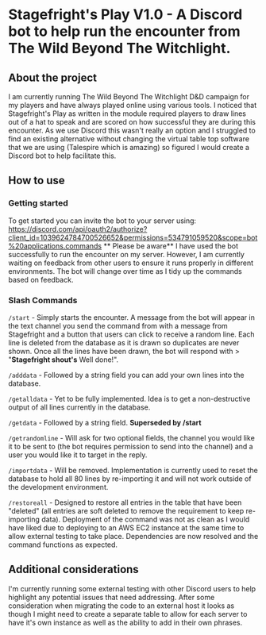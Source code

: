 # Stagefright's Play V1.0 - A Discord bot to help run the encounter from The Wild Beyond The Witchlight.

## About the project
I am currently running The Wild Beyond The Witchlight D&D campaign for my players and have always played online using various tools. I noticed that Stagefright's Play as written in the module required players to draw lines out of a hat to speak and are scored on how successful they are during this encounter. As we use Discord this wasn't really an option and I struggled to find an existing alternative without changing the virtual table top software that we are using (Talespire which is amazing) so figured I would create a Discord bot to help facilitate this.

## How to use
### Getting started
To get started you can invite the bot to your server using:
https://discord.com/api/oauth2/authorize?client_id=1039624784700526652&permissions=534791059520&scope=bot%20applications.commands
** Please be aware** I have used the bot successfully to run the encounter on my server. However, I am currently waiting on feedback from other users to ensure it runs properly in different environments. The bot will change over time as I tidy up the commands based on feedback.

### Slash Commands
`/start` - Simply starts the encounter. A message from the bot will appear in the text channel you send the command from with a message from Stagefright and a button that users can click to receive a random line. Each line is deleted from the database as it is drawn so duplicates are never shown. Once all the lines have been drawn, the bot will respond with > "**Stagefright shout's** Well done!".

`/adddata` - Followed by a string field you can add your own lines into the database.

`/getalldata` - Yet to be fully implemented. Idea is to get a non-destructive output of all lines currently in the database.

`/getdata` - Followed by a string field. **Superseded by /start**

`/getrandomline` - Will ask for two optional fields, the channel you would like it to be sent to (the bot requires permission to send into the channel) and a user you would like it to target in the reply.

`/importdata` - Will be removed. Implementation is currently used to reset the database to hold all 80 lines by re-importing it and will not work outside of the development environment.

`/restoreall` - Designed to restore all entries in the table that have been "deleted" (all entries are soft deleted to remove the requirement to keep re-importing data). Deployment of the command was not as clean as I would have liked due to deploying to an AWS EC2 instance at the same time to allow external testing to take place. Dependencies are now resolved and the command functions as expected. 

## Additional considerations
I'm currently running some external testing with other Discord users to help highlight any potential issues that need addressing. After some consideration when migrating the code to an external host it looks as though I might need to create a separate table to allow for each server to have it's own instance as well as the ability to add in their own phrases.
